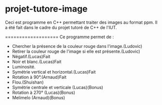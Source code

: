 projet-tutore-image
===================

Ceci est programme en C++ permettant traiter des images au format ppm. Il a été fait dans le cadre du projet tutoré de C++ de l'IUT.

===================
Ce programme permet de :
* Chercher la présence de la couleur rouge dans l'image.(Ludovic)
* Retirer la couleur rouge de l'image si elle est présente.(Ludovic)
* Négatif.(Lucas)Fait
* Noir et blanc.(Lucas)Fait
* Luminosité.
* Symétrie vertical et horizontal.(Lucas)Fait
* Rotation à 90°.(Arnaud)Fait
* Flou.(Shuishan)
* Symétrie centrale et verticale (Lucas)(Bonus)
* Rotation à 270° (Lucas)(Bonus)
* Melimelo (Arnaud)(Bonus)
